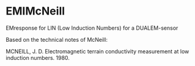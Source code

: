 # EMIMcNeill
EMresponse for LIN (Low Induction Numbers) for a DUALEM-sensor

Based on the technical notes of McNeill:

MCNEILL, J. D. Electromagnetic terrain conductivity measurement at low induction numbers. 1980.
